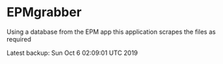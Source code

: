 # EPMgrabber
Using a database from the EPM app this application scrapes the files as required


Latest backup: Sun Oct 6 02:09:01 UTC 2019
